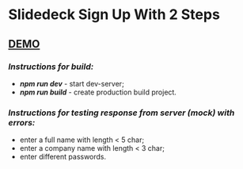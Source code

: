 # Slidedeck Sign Up With 2 Steps

## [DEMO](https://slidedeck-sign-up.netlify.app/)

### _Instructions for build:_
- ***npm run dev*** - start dev-server;
- ***npm run build*** - create production build project.

### _Instructions for testing response from server (mock) with errors:_
- enter a full name with length < 5 char;
- enter a company name with length < 3 char;
- enter different passwords.

